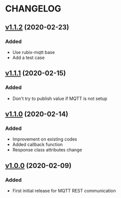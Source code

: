# CHANGELOG

## [v1.1.2](https://github.com/NubeIO/mqtt-rest-bridge/tree/v1.1.2) (2020-02-23)
### Added
- Use rubix-mqtt base
- Add a test case

## [v1.1.1](https://github.com/NubeIO/mqtt-rest-bridge/tree/v1.1.1) (2020-02-15)
### Added
- Don't try to publish value if MQTT is not setup

## [v1.1.0](https://github.com/NubeIO/mqtt-rest-bridge/tree/v1.1.0) (2020-02-14)
### Added
- Improvement on existing codes
- Added callback function
- Response class attributes change

## [v1.0.0](https://github.com/NubeIO/mqtt-rest-bridge/tree/v1.0.0) (2020-02-09)
### Added
- First initial release for MQTT REST communication
